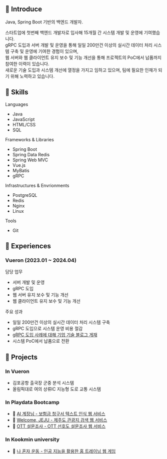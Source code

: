 <!---
jacob3015/jacob3015 is a ✨ special ✨ repository because its `README.md` (this file) appears on your GitHub profile.
You can click the Preview link to take a look at your changes.
--->
## 👏 Introduce
Java, Spring Boot 기반의 백엔드 개발자.  

스타트업에 첫번째 백엔드 개발자로 입사해 15개월 간 시스템 개발 및 운영에 기여했습니다.  
gRPC 도입과 서버 개발 및 운영을 통해 일일 200만건 이상의 실시간 데이터 처리 시스템 구축 및 운영에 기여한 경험이 있으며,  
웹 서버와 웹 클라이언트 유지 보수 및 기능 개선을 통해 프로젝트의 PoC에서 납품까지 참여한 이력이 있습니다.  
새로운 기술 도입과 시스템 개선에 열정을 가지고 임하고 있으며, 팀에 필요한 인재가 되기 위해 노력하고 있습니다.
## 🔨 Skills
Languages
* Java
* JavaScript
* HTML/CSS
* SQL

Frameworks & Libraries
* Spring Boot
* Spring Data Redis
* Spring Web MVC
* Vue.js
* MyBatis
* gRPC

Infrastructures & Envrionments
* PostgreSQL
* Redis
* Nginx
* Linux

Tools
* Git
## 💼 Experiences
### Vueron (2023.01 ~ 2024.04)
담당 업무
* 서버 개발 및 운영
* gRPC 도입
* 웹 서버 유지 보수 및 기능 개선
* 웹 클라이언트 유지 보수 및 기능 개선

주요 성과
* 일일 200만건 이상의 실시간 데이터 처리 시스템 구축
* gRPC 도입으로 시스템 운영 비용 절감
* [gRPC 도입 사례에 대해 기업 기술 블로그 게재](https://medium.com/vueron-technology/implementation-of-grpc-and-protobuf-in-vueron-f1907a41766b)
* 시스템 PoC에서 납품으로 전환
## 🌟 Projects
### In Vueron
* 김포공항 출국장 군중 분석 시스템
* 올림픽대로 여의 상류IC 지능형 도로 교통 시스템
### In Playdata Bootcamp
* 🔗 [AI 계장님 - 보험금 청구서 텍스트 인식 웹 서비스](https://github.com/playdata-aichief-ai/aichief-springboot-backend)
* 🔗 [Welcome, JEJU - 제주도 관광지 검색 웹 서비스](https://github.com/playdata-july-web/july-spring-fullstack)
* 🔗 [OTT 설문조사 - OTT 선호도 설문조사 웹 서비스](https://github.com/playdata-july-web/ottsurvey-java-fullstack)
### In Kookmin university
* 🔗 [나 혼자 운동 - 인공 지능을 활용한 홈 트레이닝 웹 게임](https://github.com/kookmin-sw/capstone-2020-24)
